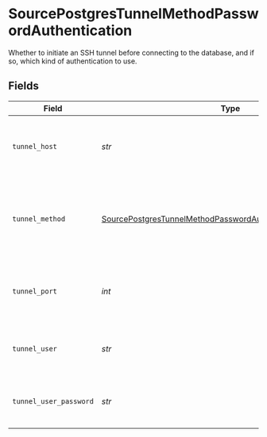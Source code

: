 # SourcePostgresTunnelMethodPasswordAuthentication

Whether to initiate an SSH tunnel before connecting to the database, and if so, which kind of authentication to use.


## Fields

| Field                                                                                                                                               | Type                                                                                                                                                | Required                                                                                                                                            | Description                                                                                                                                         | Example                                                                                                                                             |
| --------------------------------------------------------------------------------------------------------------------------------------------------- | --------------------------------------------------------------------------------------------------------------------------------------------------- | --------------------------------------------------------------------------------------------------------------------------------------------------- | --------------------------------------------------------------------------------------------------------------------------------------------------- | --------------------------------------------------------------------------------------------------------------------------------------------------- |
| `tunnel_host`                                                                                                                                       | *str*                                                                                                                                               | :heavy_check_mark:                                                                                                                                  | Hostname of the jump server host that allows inbound ssh tunnel.                                                                                    |                                                                                                                                                     |
| `tunnel_method`                                                                                                                                     | [SourcePostgresTunnelMethodPasswordAuthenticationTunnelMethod](../../models/shared/sourcepostgrestunnelmethodpasswordauthenticationtunnelmethod.md) | :heavy_check_mark:                                                                                                                                  | Connect through a jump server tunnel host using username and password authentication                                                                |                                                                                                                                                     |
| `tunnel_port`                                                                                                                                       | *int*                                                                                                                                               | :heavy_check_mark:                                                                                                                                  | Port on the proxy/jump server that accepts inbound ssh connections.                                                                                 | 22                                                                                                                                                  |
| `tunnel_user`                                                                                                                                       | *str*                                                                                                                                               | :heavy_check_mark:                                                                                                                                  | OS-level username for logging into the jump server host                                                                                             |                                                                                                                                                     |
| `tunnel_user_password`                                                                                                                              | *str*                                                                                                                                               | :heavy_check_mark:                                                                                                                                  | OS-level password for logging into the jump server host                                                                                             |                                                                                                                                                     |